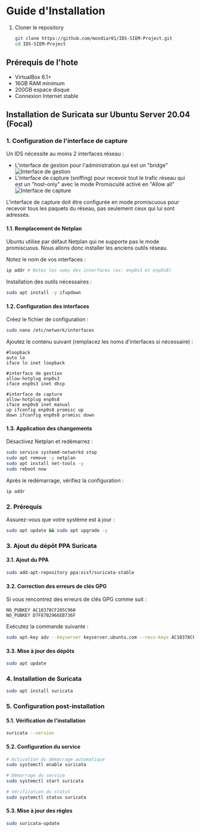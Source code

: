 # Guide d'Installation
1. Cloner le repository
    ```bash
    git clone https://github.com/mondiar01/IDS-SIEM-Project.git
    cd IDS-SIEM-Project
## Prérequis de l'hote
- VirtualBox 6.1+
- 16GB RAM minimum
- 200GB espace disque
- Connexion Internet stable


## Installation de Suricata sur Ubuntu Server 20.04 (Focal)

### 1. Configuration de l'interface de capture

Un IDS nécessite au moins 2 interfaces réseau :
- L'interface de gestion pour l'administration qui est un "bridge"
  ![Interface de gestion](/docs/images/interface_gestion.png)
- L'interface de capture (sniffing) pour recevoir tout le trafic réseau qui est un "host-only" avec le
mode Promiscuité activé en "Allow all"
  ![Interface de capture](/docs/images/interface_capture.png)

L'interface de capture doit être configurée en mode promiscuous pour recevoir tous les paquets du réseau, pas seulement ceux qui lui sont adressés.

#### 1.1. Remplacement de Netplan

Ubuntu utilise par défaut Netplan qui ne supporte pas le mode promiscuous. Nous allons donc installer les anciens outils réseau.

Notez le nom de vos interfaces :
```bash
ip addr # Notez les noms des interfaces (ex: enp0s3 et enp0s8)
```

Installation des outils nécessaires :
```bash
sudo apt install -y ifupdown
```

#### 1.2. Configuration des interfaces

Créez le fichier de configuration :
```bash
sudo nano /etc/network/interfaces
```

Ajoutez le contenu suivant (remplacez les noms d'interfaces si nécessaire) :
```
#loopback
auto lo
iface lo inet loopback

#interface de gestion
allow-hotplug enp0s3
iface enp0s3 inet dhcp

#interface de capture
allow-hotplug enp0s8
iface enp0s8 inet manual
up ifconfig enp0s8 promisc up
down ifconfig enp0s8 promisc down
```

#### 1.3. Application des changements

Désactivez Netplan et redémarrez :
```bash
sudo service systemd-networkd stop
sudo apt remove -y netplan
sudo apt install net-tools -y
sudo reboot now
```

Après le redémarrage, vérifiez la configuration :
```bash
ip addr
```

### 2. Prérequis

Assurez-vous que votre système est à jour :
```bash
sudo apt update && sudo apt upgrade -y
```

### 3. Ajout du dépôt PPA Suricata

#### 3.1. Ajout du PPA
```bash
sudo add-apt-repository ppa:oisf/suricata-stable
```

#### 3.2. Correction des erreurs de clés GPG
Si vous rencontrez des erreurs de clés GPG comme suit :
```
NO_PUBKEY AC10378CF205C960
NO_PUBKEY D7F87B2966EB736F
```

Exécutez la commande suivante :
```bash
sudo apt-key adv --keyserver keyserver.ubuntu.com --recv-keys AC10378CF205C960 D7F87B2966EB736F
```

#### 3.3. Mise à jour des dépôts
```bash
sudo apt update
```

### 4. Installation de Suricata

```bash
sudo apt install suricata
```

### 5. Configuration post-installation

#### 5.1. Vérification de l'installation
```bash
suricata --version
```

#### 5.2. Configuration du service
```bash
# Activation du démarrage automatique
sudo systemctl enable suricata

# Démarrage du service
sudo systemctl start suricata

# Vérification du statut
sudo systemctl status suricata
```

#### 5.3. Mise à jour des règles
```bash
sudo suricata-update
```


